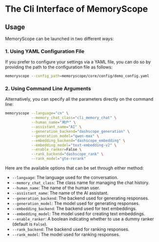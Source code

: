 # The Cli Interface of MemoryScope

## Usage

MemoryScope can be launched in two different ways:

### 1. Using YAML Configuration File

If you prefer to configure your settings via a YAML file, you can do so by providing the path to the configuration file as follows:
```bash
memoryscope --config_path=memoryscope/core/config/demo_config.yaml
```

### 2. Using Command Line Arguments

Alternatively, you can specify all the parameters directly on the command line:

```bash
memoryscope --language="cn" \
            --memory_chat_class="cli_memory_chat" \
            --human_name="用户" \
            --assistant_name="AI" \
            --generation_backend="dashscope_generation" \
            --generation_model="qwen-max" \
            --embedding_backend="dashscope_embedding" \
            --embedding_model="text-embedding-v2" \
            --enable_ranker=False \
            --rank_backend="dashscope_rank" \
            --rank_model="gte-rerank"
```

Here are the available options that can be set through either method:

- `--language`: The language used for the conversation.
- `--memory_chat_class`: The class name for managing the chat history.
- `--human_name`: The name of the human user.
- `--assistant_name`: The name of the AI assistant.
- `--generation_backend`: The backend used for generating responses.
- `--generation_model`: The model used for generating responses.
- `--embedding_backend`: The backend used for text embeddings.
- `--embedding_model`: The model used for creating text embeddings.
- `--enable_ranker`: A boolean indicating whether to use a dummy ranker (default is `False`).
- `--rank_backend`: The backend used for ranking responses.
- `--rank_model`: The model used for ranking responses.
